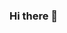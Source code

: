 ### Hi there 👋

<!--
**TineoGilbert/TineoGilbert** is a ✨ _special_ ✨ repository because its `README.md` (this file) appears on your GitHub profile.

[![Gilbert GitHub stats](https://github-readme-stats.vercel.app/api?username=TineoGilbert)](https://github.com/TineoGilbert/github-readme-stats)
